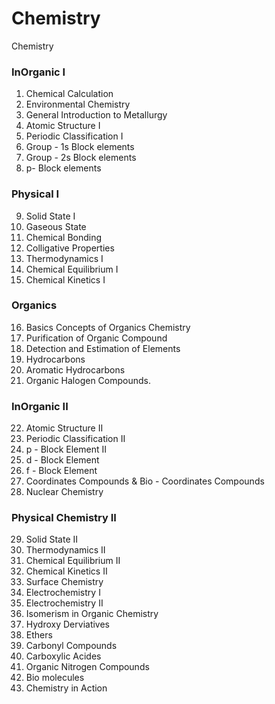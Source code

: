 # Chemistry
Chemistry


### InOrganic I

1. Chemical Calculation
2. Environmental Chemistry
3. General Introduction to Metallurgy
4. Atomic Structure I
5. Periodic Classification I
6. Group - 1s Block elements
7. Group - 2s Block elements
8. p- Block elements

### Physical I

9. Solid State I
10. Gaseous State
11. Chemical Bonding
12. Colligative Properties
13. Thermodynamics I
14. Chemical Equilibrium I
15. Chemical Kinetics I

### Organics

16. Basics Concepts of Organics Chemistry
17. Purification of Organic Compound
18. Detection and Estimation of Elements
19. Hydrocarbons
20. Aromatic Hydrocarbons
21. Organic Halogen Compounds.


### InOrganic II

22. Atomic Structure II
23. Periodic Classification II
24. p - Block Element II
25. d - Block Element 
26. f - Block Element
27. Coordinates Compounds & Bio - Coordinates Compounds
28. Nuclear Chemistry

### Physical Chemistry II

29. Solid State II
30. Thermodynamics II
31. Chemical Equilibrium II
32. Chemical Kinetics II
33. Surface Chemistry
34. Electrochemistry I
35. Electrochemistry II
36. Isomerism in Organic Chemistry
37. Hydroxy Derviatives
38. Ethers
39. Carbonyl Compounds
40. Carboxylic Acides
41. Organic Nitrogen Compounds
42. Bio molecules
43. Chemistry in Action












